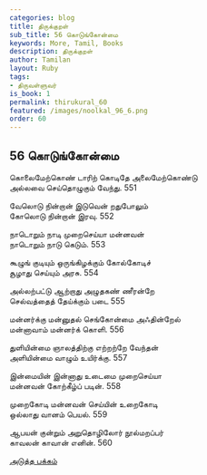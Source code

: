 ```yaml
---
categories: blog
title: திருக்குறள்
sub_title: 56 கொடுங்கோன்மை
keywords: More, Tamil, Books
description: திருக்குறள்
author: Tamilan
layout: Ruby
tags:
- திருவள்ளுவர்
is_book: 1
permalink: thirukural_60
featured: /images/noolkal_96_6.png
order: 60
---
```

## 56 கொடுங்கோன்மை

கொலைமேற்கொண் டாரிற் கொடிதே அலைமேற்கொண்டு  
அல்லவை செய்தொழுகும் வேந்து. 551

வேலொடு நின்றான் இடுவென் றதுபோலும்  
கோலொடு நின்றான் இரவு. 552

நாடொறும் நாடி முறைசெய்யா மன்னவன்  
நாடொறும் நாடு கெடும். 553

கூழுங் குடியும் ஒருங்கிழக்கும் கோல்கோடிச்  
சூழாது செய்யும் அரசு. 554

அல்லற்பட்டு ஆற்றாது அழுதகண் ணீரன்றே  
செல்வத்தைத் தேய்க்கும் படை 555

மன்னர்க்கு மன்னுதல் செங்கோன்மை அஃதின்றேல்  
மன்னாவாம் மன்னர்க் கொளி. 556

துளியின்மை ஞாலத்திற்கு எற்றற்றே வேந்தன்  
அளியின்மை வாழும் உயிர்க்கு. 557

இன்மையின் இன்னாது உடைமை முறைசெய்யா  
மன்னவன் கோற்கீழ்ப் படின். 558

முறைகோடி மன்னவன் செய்யின் உறைகோடி  
ஒல்லாது வானம் பெயல். 559

ஆபயன் குன்றும் அறுதொழிலோர் நூல்மறப்பர்  
காவலன் காவான் எனின். 560

[அடுத்த பக்கம்](thirukural_61)